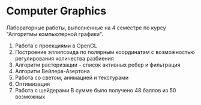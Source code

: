 # Computer Graphics
Лабораторные работы, выполненные на 4 семестре по курсу "Алгоритмы компьютерной графики".
01. Работа с проекциями в OpenGL
02. Построение эллипсоида по полярным координатам с возможностью регулирования количества разбиения
03. Алгоритм растеризации - список активных ребер и фильтрация
04. Алгоритм Вейлера-Азертона
05. Работа со светом, анимацией и текстурами
06. Оптимизация
07. Работа с шейдерами
В сумме было получено 48 баллов из 50 возможных
